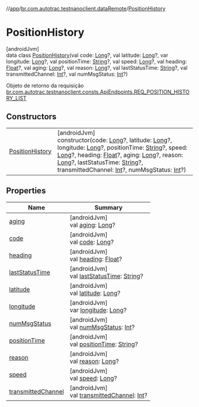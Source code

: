 //[app](../../../index.md)/[br.com.autotrac.testnanoclient.dataRemote](../index.md)/[PositionHistory](index.md)

# PositionHistory

[androidJvm]\
data class [PositionHistory](index.md)(val code: [Long](https://kotlinlang.org/api/latest/jvm/stdlib/kotlin/-long/index.html)?, val latitude: [Long](https://kotlinlang.org/api/latest/jvm/stdlib/kotlin/-long/index.html)?, var longitude: [Long](https://kotlinlang.org/api/latest/jvm/stdlib/kotlin/-long/index.html)?, val positionTime: [String](https://kotlinlang.org/api/latest/jvm/stdlib/kotlin/-string/index.html)?, val speed: [Long](https://kotlinlang.org/api/latest/jvm/stdlib/kotlin/-long/index.html)?, val heading: [Float](https://kotlinlang.org/api/latest/jvm/stdlib/kotlin/-float/index.html)?, val aging: [Long](https://kotlinlang.org/api/latest/jvm/stdlib/kotlin/-long/index.html)?, val reason: [Long](https://kotlinlang.org/api/latest/jvm/stdlib/kotlin/-long/index.html)?, val lastStatusTime: [String](https://kotlinlang.org/api/latest/jvm/stdlib/kotlin/-string/index.html)?, val transmittedChannel: [Int](https://kotlinlang.org/api/latest/jvm/stdlib/kotlin/-int/index.html)?, val numMsgStatus: [Int](https://kotlinlang.org/api/latest/jvm/stdlib/kotlin/-int/index.html)?)

Objeto de retorno da requisição [br.com.autotrac.testnanoclient.consts.ApiEndpoints.REQ_POSITION_HISTORY_LIST](../../br.com.autotrac.testnanoclient.consts/-api-endpoints/-companion/-r-e-q_-p-o-s-i-t-i-o-n_-h-i-s-t-o-r-y_-l-i-s-t.md)

## Constructors

| | |
|---|---|
| [PositionHistory](-position-history.md) | [androidJvm]<br>constructor(code: [Long](https://kotlinlang.org/api/latest/jvm/stdlib/kotlin/-long/index.html)?, latitude: [Long](https://kotlinlang.org/api/latest/jvm/stdlib/kotlin/-long/index.html)?, longitude: [Long](https://kotlinlang.org/api/latest/jvm/stdlib/kotlin/-long/index.html)?, positionTime: [String](https://kotlinlang.org/api/latest/jvm/stdlib/kotlin/-string/index.html)?, speed: [Long](https://kotlinlang.org/api/latest/jvm/stdlib/kotlin/-long/index.html)?, heading: [Float](https://kotlinlang.org/api/latest/jvm/stdlib/kotlin/-float/index.html)?, aging: [Long](https://kotlinlang.org/api/latest/jvm/stdlib/kotlin/-long/index.html)?, reason: [Long](https://kotlinlang.org/api/latest/jvm/stdlib/kotlin/-long/index.html)?, lastStatusTime: [String](https://kotlinlang.org/api/latest/jvm/stdlib/kotlin/-string/index.html)?, transmittedChannel: [Int](https://kotlinlang.org/api/latest/jvm/stdlib/kotlin/-int/index.html)?, numMsgStatus: [Int](https://kotlinlang.org/api/latest/jvm/stdlib/kotlin/-int/index.html)?) |

## Properties

| Name | Summary |
|---|---|
| [aging](aging.md) | [androidJvm]<br>val [aging](aging.md): [Long](https://kotlinlang.org/api/latest/jvm/stdlib/kotlin/-long/index.html)? |
| [code](code.md) | [androidJvm]<br>val [code](code.md): [Long](https://kotlinlang.org/api/latest/jvm/stdlib/kotlin/-long/index.html)? |
| [heading](heading.md) | [androidJvm]<br>val [heading](heading.md): [Float](https://kotlinlang.org/api/latest/jvm/stdlib/kotlin/-float/index.html)? |
| [lastStatusTime](last-status-time.md) | [androidJvm]<br>val [lastStatusTime](last-status-time.md): [String](https://kotlinlang.org/api/latest/jvm/stdlib/kotlin/-string/index.html)? |
| [latitude](latitude.md) | [androidJvm]<br>val [latitude](latitude.md): [Long](https://kotlinlang.org/api/latest/jvm/stdlib/kotlin/-long/index.html)? |
| [longitude](longitude.md) | [androidJvm]<br>var [longitude](longitude.md): [Long](https://kotlinlang.org/api/latest/jvm/stdlib/kotlin/-long/index.html)? |
| [numMsgStatus](num-msg-status.md) | [androidJvm]<br>val [numMsgStatus](num-msg-status.md): [Int](https://kotlinlang.org/api/latest/jvm/stdlib/kotlin/-int/index.html)? |
| [positionTime](position-time.md) | [androidJvm]<br>val [positionTime](position-time.md): [String](https://kotlinlang.org/api/latest/jvm/stdlib/kotlin/-string/index.html)? |
| [reason](reason.md) | [androidJvm]<br>val [reason](reason.md): [Long](https://kotlinlang.org/api/latest/jvm/stdlib/kotlin/-long/index.html)? |
| [speed](speed.md) | [androidJvm]<br>val [speed](speed.md): [Long](https://kotlinlang.org/api/latest/jvm/stdlib/kotlin/-long/index.html)? |
| [transmittedChannel](transmitted-channel.md) | [androidJvm]<br>val [transmittedChannel](transmitted-channel.md): [Int](https://kotlinlang.org/api/latest/jvm/stdlib/kotlin/-int/index.html)? |
